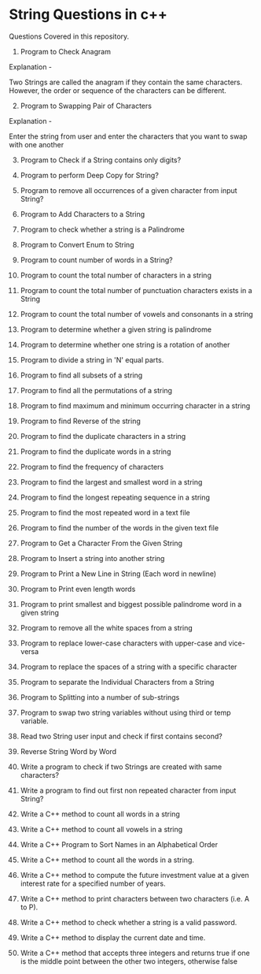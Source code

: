# String Questions in c++
Questions Covered in this repository.

1. Program to Check Anagram

Explanation -

Two Strings are called the anagram if they contain the same characters. However, the order or sequence of the characters can be different.

2. Program to Swapping Pair of Characters

Explanation -

Enter the string from user and enter the characters that you want to swap with one another

3. Program to Check if a String contains only digits?

4. Program to perform Deep Copy for String?

5. Program to remove all occurrences of a given character from input String?

6. Program to Add Characters to a String

7. Program to check whether a string is a Palindrome

8. Program to Convert Enum to String

9. Program to count number of words in a String?

10. Program to count the total number of characters in a string

11. Program to count the total number of punctuation characters exists in a String

12. Program to count the total number of vowels and consonants in a string

13. Program to determine whether a given string is palindrome

14. Program to determine whether one string is a rotation of another

15. Program to divide a string in 'N' equal parts.

16. Program to find all subsets of a string

17. Program to find all the permutations of a string

18. Program to find maximum and minimum occurring character in a string

19. Program to find Reverse of the string

20. Program to find the duplicate characters in a string

21. Program to find the duplicate words in a string

22. Program to find the frequency of characters

23. Program to find the largest and smallest word in a string

24. Program to find the longest repeating sequence in a string

25. Program to find the most repeated word in a text file

26. Program to find the number of the words in the given text file

27. Program to Get a Character From the Given String

28. Program to Insert a string into another string

29. Program to Print a New Line in String (Each word in newline)

30. Program to Print even length words

31. Program to print smallest and biggest possible palindrome word in a given string

32. Program to remove all the white spaces from a string

33. Program to replace lower-case characters with upper-case and vice-versa

34. Program to replace the spaces of a string with a specific character

35. Program to separate the Individual Characters from a String

36. Program to Splitting into a number of sub-strings

37. Program to swap two string variables without using third or temp variable.

38. Read two String user input and check if first contains second?

39. Reverse String Word by Word

40. Write a program to check if two Strings are created with same characters?

41. Write a program to find out first non repeated character from input String?

42. Write a C++ method to count all words in a string

43. Write a C++ method to count all vowels in a string

44. Write a C++ Program to Sort Names in an Alphabetical Order

45. Write a C++ method to count all the words in a string.

46. Write a C++ method to compute the future investment value at a given interest rate for a specified number of years.

47. Write a C++ method to print characters between two characters (i.e. A to P).

48. Write a C++ method to check whether a string is a valid password.

49. Write a C++ method to display the current date and time.

50. Write a C++ method that accepts three integers and returns true if one is the middle point between the other two integers, otherwise false
